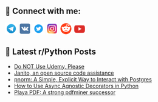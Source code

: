 ## 🔎 Connect with me:
[<img src="https://github.com/bullbesh/bullbesh/blob/main/images/Telegram.png" width="32" height="32" />](https://t.me/bullbesh)
[<img src="https://github.com/bullbesh/bullbesh/blob/main/images/VK.png" width="32" height="32" />](https://vk.com/bullbesh)
[<img src="https://github.com/bullbesh/bullbesh/blob/main/images/Twitter.png" width="32" height="32" />](https://twitter.com/bullbesh1)
[<img src="https://github.com/bullbesh/bullbesh/blob/main/images/Instagram.png" width="32" height="32" />](https://www.instagram.com/bullbesh)
[<img src="https://github.com/bullbesh/bullbesh/blob/main/images/Reddit.png" width="32" height="32" />](https://www.reddit.com/user/bullbesh)
[<img src="https://github.com/bullbesh/bullbesh/blob/main/images/YouTube.png" width="32" height="32" />](https://www.youtube.com/channel/UCtfjRs6uzgq5mfm8S06WTcg)

## 📕 Latest r/Python Posts
<!-- BLOG-POST-LIST:START -->
- [Do NOT Use Udemy, Please](https://www.reddit.com/r/Python/comments/1jfy35s/do_not_use_udemy_please/)
- [Janito, an open source code assistance](https://www.reddit.com/r/Python/comments/1jfxnr9/janito_an_open_source_code_assistance/)
- [pnorm: A Simple, Explicit Way to Interact with Postgres](https://www.reddit.com/r/Python/comments/1jfuqab/pnorm_a_simple_explicit_way_to_interact_with/)
- [How to Use Async Agnostic Decorators in Python](https://www.reddit.com/r/Python/comments/1jfpt7q/how_to_use_async_agnostic_decorators_in_python/)
- [Playa PDF: A strong pdfminer successor](https://www.reddit.com/r/Python/comments/1jfk466/playa_pdf_a_strong_pdfminer_successor/)
<!-- BLOG-POST-LIST:END -->
